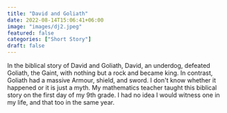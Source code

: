 ```yaml
---
title: "David and Goliath"
date: 2022-08-14T15:06:41+06:00
image: "images/dj2.jpeg"
featured: false
categories: ["Short Story"]
draft: false
---
```


In the biblical story of David and Goliath, David, an underdog, defeated Goliath, the Gaint, with nothing but a rock and became king. In contrast, Goliath had a massive Armour, shield, and sword. I don't know whether it happened or it is just a myth. My mathematics teacher taught this biblical story on the first day of my 9th grade. I had no idea I would witness one in my life, and that too in the same year. 

